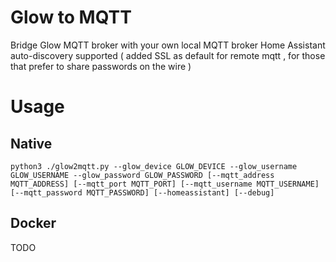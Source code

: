 # Glow to MQTT
Bridge Glow MQTT broker with your own local MQTT broker
Home Assistant auto-discovery supported ( added SSL as default for remote mqtt , for those that prefer to share passwords on the wire )


# Usage

## Native

    python3 ./glow2mqtt.py --glow_device GLOW_DEVICE --glow_username GLOW_USERNAME --glow_password GLOW_PASSWORD [--mqtt_address MQTT_ADDRESS] [--mqtt_port MQTT_PORT] [--mqtt_username MQTT_USERNAME] [--mqtt_password MQTT_PASSWORD] [--homeassistant] [--debug]

## Docker
 TODO

